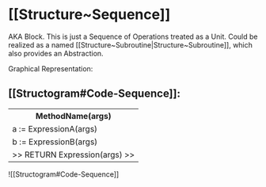 
# [[Structure~Sequence]] 

AKA Block. 
This is just a Sequence of Operations treated as a Unit. 
Could be realized as a named [[Structure~Subroutine|Structure~Subroutine]],
which also provides an Abstraction. 

Graphical Representation: 

## [[Structogram#Code-Sequence]]: 

<table >
	<tr><th align="center">MethodName(args)</th></tr>
	<tr><td> a := ExpressionA(args)</td></tr>
	<tr><td> b := ExpressionB(args) </td> </tr>
	<tr> <td >>> RETURN Expression(args) >></td></tr>
</table>


![[Structogram#Code-Sequence]] 

